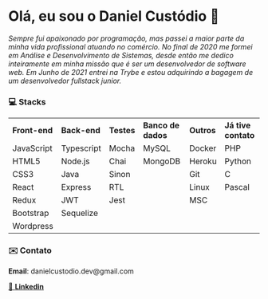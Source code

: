 <!DOCTYPE html>
<html lang="pt">
<head>
  <meta charset="UTF-8">
  <meta http-equiv="X-UA-Compatible" content="IE=edge">
  <meta name="viewport" content="width=device-width, initial-scale=1.0">
</head>
<body>
  <h1>Olá, eu sou o Daniel Custódio 👋</h1>
  <spam><i>Sempre fui apaixonado por programação, mas passei a maior parte da minha vida profissional atuando no comércio. 
No final de 2020 me formei em Análise e Desenvolvimento de Sistemas, desde então me dedico inteiramente em minha missão que é ser um desenvolvedor de software web.
Em Junho de 2021 entrei na Trybe e estou adquirindo a bagagem de um desenvolvedor fullstack junior.</i></spam>
  <h3>💻 Stacks</h3>
  <table align="center">
    <tr align="left">
      <th>Front-end</th>
      <th>Back-end</th>
      <th>Testes</th>
      <th>Banco de dados</th>
      <th>Outros</th>
      <th>Já tive contato</th>
    </tr>
    <tr>
      <td>JavaScript</td>
      <td>Typescript</td>
      <td>Mocha</td>
      <td>MySQL</td>
      <td>Docker</td>
      <td>PHP</td>
    </tr>
    <tr>
      <td>HTML5</td>
      <td>Node.js</td>
      <td>Chai</td>
      <td>MongoDB</td>
      <td>Heroku</td>
      <td>Python</td>
    </tr>
    <tr>
      <td>CSS3</td>
      <td>Java</td>
      <td>Sinon</td>
      <td></td>
      <td>Git</td>
      <td>C</td>
    </tr>
    <tr>
      <td>React</td>
      <td>Express</td>
      <td>RTL</td>
      <td></td>
      <td>Linux</td>
      <td>Pascal</td>
    </tr>
    <tr>
      <td>Redux</td>
      <td>JWT</td>
      <td>Jest</td>
      <td></td>
      <td>MSC</td>
      <td></td>
    </tr>
    <tr>
      <td>Bootstrap</td>
      <td>Sequelize</td>
      <td></td>
      <td></td>
      <td></td>
      <td></td>
    </tr>
    <tr>
      <td>Wordpress</td>
      <td></td>
      <td></td>
      <td></td>
      <td></td>
      <td></td>
    </tr>
  </table>
</body>
<h3>✉️ Contato</h3>
<p><b>Email</b>: danielcustodio.dev@gmail.com</p>
<a href="https://www.linkedin.com/in/danielsilvacustodio/" target="blank">🤝 <b>Linkedin</b></a>
</html>
